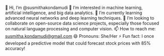 👋 Hi, I’m @susmithakondamudi
👀 I’m interested in machine learning, artificial intelligence, and big data analytics.
🌱 I’m currently learning advanced neural networks and deep learning techniques.
💞️ I’m looking to collaborate on open-source data science projects, especially those focused on natural language processing and computer vision.
📫 How to reach me: susmitha.kondamudi@gmail.com
😄 Pronouns: She/Her
⚡ Fun fact: I once developed a predictive model that could forecast stock prices with 85% accuracy!

<!---
susmithakondamudi/susmithakondamudi is a ✨ special ✨ repository because its `README.md` (this file) appears on your GitHub profile.
You can click the Preview link to take a look at your changes.
--->
